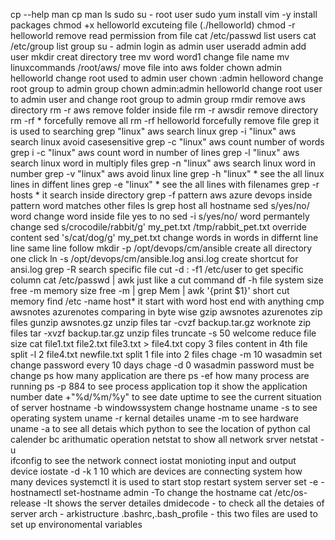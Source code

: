 cp --help
man cp
man ls
sudo su -                                                 root user
sudo yum install vim -y                                   install packages
chmod +x helloworld                                       excuteing file (./helloworld)
chmod -r helloworld                                       remove read permission from file
cat /etc/passwd                                           list users
cat /etc/group                                            list group
su - admin                                                login as admin user
useradd admin                                             add user 
mkdir                                                     creat directory
tree
mv word word1                                             change file name
mv linuxcommands  /root/aws/                              move file into aws folder
chown admin helloworld                                    change root used to admin user
chown :admin helloword                                    change root group to admin group
chown admin:admin helloworld                              change root user to admin user and change root group to admin group
rmdir                                                     remove aws directory
rm   -r     aws                                           remove folder inside file
rm   -r     awsdir                                        remove directory
rm   -rf *                                                forcefully remove all
rm   -rf  helloworld                                      forcefully remove file
grep                                                      it is used to searching
grep "linux" aws                                          search linux
grep  -i "linux" aws                                      search linux avoid casesensitive
grep  -c "linux" aws                                      count number of words
grep  i -c "linux" aws                                    count word in number of lines
grep  -l "linux" aws                                      search linux word in multiply files
grep  -n "linux" aws                                      search linux word in number
grep  -v "linux" aws                                      avoid linux line
grep  -h "linux" *                                        see the all linux lines in diffent lines
grep  -e "linux" *                                        see the all lines with filenames
grep  -r hosts *                                          it search inside directory
grep -f pattern aws azure devops                          inside pattern word matches other files
ls grep host                                              all hostname
sed s/yes/no/  word                                       change word inside file yes to no
sed -i s/yes/no/ word                                     permantely change
sed s/crocodile/rabbit/g' my_pet.txt /tmp/rabbit_pet.txt  override content
sed 's/cat/dog/g'  my_pet.txt                             change words in words in differnt line line same line follow
mkdir -p /opt/devops/cm/ansible                           create all directory one click
ln -s  /opt/devops/cm/ansible.log ansi.log                create shortcut for ansi.log
grep -R <searching>                                       search specific file
cut -d : -f1 /etc/user                                    to get specific column
cat /etc/passwd | awk                                     just like a cut command
df -h                                                     file system size 
free -m                                                   memory size
free -m | grep Mem | awk '{print $1}'                     short cut memory
find /etc -name host*                                     it start with word host end with anything
cmp awsnotes azurenotes                                   comparing in byte wise
gzip awsnotes azurenotes                                  zip files
gunzip awsnotes.gz                                        unzip files
tar -cvzf backup.tar.gz worknote                          zip files
tar -xvzf backup.tar.gz                                   unzip files
truncate -s 50 welcome                                    reduce file size
cat file1.txt file2.txt file3.txt > file4.txt            copy 3 files content in 4th file
split -l 2 file4.txt newfile.txt                          split 1 file into 2 files
chage -m 10 wasadmin                                      set change password every 10 days
chage -d 0 wasadmin                                       password must be change
ps                                                        how many application are there
ps -ef                                                    how many process are running
ps -p 884                                                 to see process application
top                                                       it show the application number
date +"%d/%m/%y"                                          to see date
uptime                                                     to see the current situation of server
hostname -b windowssystem                                 change hostname 
uname -s                                                  to see operating system
uname -r                                                  kernal detailes
uname -m                                                  to see hardware
uname -a                                                  to see all detais
 which python                                             to see the location of python
cal                                                       calender
bc                                                        arithumatic operation
netstat                                                   to show all network srver
netstat -u                                                
ifconfig                                                 to see the network connect
iostat                                                    monioting input and output device
iostate -d -k 1 10                                        which are devices are connecting system how many devices
systemctl                                                 it is used to start stop restart system server
set -e                                                    -
hostnamectl set-hostname admin                            -To change the hostname
cat /etc/os-release                                       -It shows the server detailes
dmidecode                                                 - to check all the detaies of server
arch                                                       - arkistructure
.bashrc,.bash_profile                                      - this two files are used to set up environomental variables
